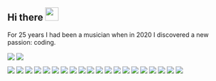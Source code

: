 ## Hi there <img src="https://raw.githubusercontent.com/MartinHeinz/MartinHeinz/master/wave.gif" width="30px">

For 25 years I had been a musician when in 2020 I discovered a new passion: coding.

<a href="https://github.com/willemverbuyst/willemverbuyst"><img align="center" src="https://github-readme-stats.vercel.app/api/top-langs/?username=willemverbuyst&langs_count=3&tex&title_color=f9826c&text_color=c9d1d9&icon_color=c9d1d9&bg_color=transparent"/></a>
<a href="https://github.com/willemverbuyst/willemverbuyst"><img align="center" src="https://github-readme-stats.vercel.app/api?username=willemverbuyst&show_icons=true&line_height=27&count_private=true&title_color=f9826c&text_color=c9d1d9&icon_color=f9826c&bg_color=transparent"/></a>

![](https://img.shields.io/badge/TYPESCRIPT-informational?style=flat&logo=TypeScript&logoColor=white&color=17C0FF)
![](https://img.shields.io/badge/JAVASCRIPT-informational?style=flat&logo=JavaScript&logoColor=white&color=17C0FF)
![](https://img.shields.io/badge/HTML5-informational?style=flat&logo=HTML5&logoColor=white&color=17C0FF)
![](https://img.shields.io/badge/CSS3-informational?style=flat&logo=CSS3&logoColor=white&color=17C0FF)
![](https://img.shields.io/badge/REACT-informational?style=flat&logo=React&logoColor=white&color=30E3DC)
![](https://img.shields.io/badge/ANGULAR-informational?style=flat&logo=Angular&logoColor=white&color=30E3DC)
![](https://img.shields.io/badge/SVELTE-informational?style=flat&logo=Svelte&logoColor=white&color=30E3DC)
![](https://img.shields.io/badge/SASS-informational?style=flat&logo=Sass&logoColor=white&color=41FAB6)
![](https://img.shields.io/badge/BOOTSTRAP-informational?style=flat&logo=Bootstrap&logoColor=white&color=41FAB6)
![](https://img.shields.io/badge/MATERIAL%20UI-informational?style=flat&logo=Material-UI&logoColor=white&color=41FAB6)
![](https://img.shields.io/badge/ANT%20DESIGN-informational?style=flat&logo=Svelte&logoColor=white&color=41FAB6)
![](https://img.shields.io/badge/STYLED%20COMPONENTS-informational?style=flat&logo=Styled-components&logoColor=white&color=41FAB6)
![](https://img.shields.io/badge/NODEJS-informational?style=flat&logo=node.js&logoColor=white&color=30E366)
![](https://img.shields.io/badge/REDUX-informational?style=flat&logo=Redux&logoColor=white&color=30E366)
![](https://img.shields.io/badge/CHARTJS-informational?style=flat&logo=chart.js&logoColor=white&color=30E366)
![](https://img.shields.io/badge/THREEJS-informational?style=flat&logo=three.js&logoColor=white&color=30E366)
![](https://img.shields.io/badge/VBA-informational?style=flat&logo=VBA&logoColor=white&color=77FA73)
![](https://img.shields.io/badge/POWERSHELL-informational?style=flat&logo=PowerShell&logoColor=white&color=77FA73)
![](https://img.shields.io/badge/BASH-informational?style=flat&logo=gnu-bash&logoColor=white&color=77FA73)
![](https://img.shields.io/badge/PYTHON-informational?style=flat&logo=PYTHON&logoColor=white&color=77FA73)
